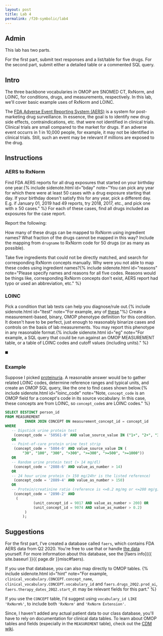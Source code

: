 ```yaml
---
layout: post
title: Lab 4
permalink: /f20-symbolic/lab4
---
```



## Admin

This lab has two parts.

For the first part, submit text responses and a list/table for five drugs.
For the second part, submit either a detailed table or a commented SQL query.

## Intro

<span class="newthought">The three backbone</span> vocabularies in OMOP are SNOMED CT, RxNorm, and LOINC, for conditions, drugs, and measurements, respectively.
In this lab, we'll cover basic example uses of RxNorm and LOINC.

The [FDA Adverse Event Reporting System (AERS)](https://www.fda.gov/drugs/surveillance/questions-and-answers-fdas-adverse-event-reporting-system-faers) is a system for post-marketing drug surveillance.
In essence, the goal is to identify new drug side effects, contraindications, etc. that were not identified in clinical trials.
Clinical trials are small compared to the market for drugs.
If an adverse event occurrs in 1 in 10,000 people, for example, it may not be identified in clinical trials.
Still, such an event may be relevant if millions are exposed to the drug.

## Instructions

### AERS to RxNorm

Find FDA AERS reports for all drug exposures that started on your birthday one year.{%
include sidenote.html id="bday" note="You can pick any year for which there were at least 50 cases with a drug exposure starting that day.
If your birthday doesn't satisfy this for any year, pick a different day.
E.g. if January 01, 2019 had 49 reports, try 2018, 2017, etc., and pick one with ≥ 50 cases."
%} For each of these cases, find all drugs included as exposures for the case report.

Report the following:

How many of these drugs can be mapped to RxNorm using ingredient names?
What fraction of the drugs cannot be mapped in this way?
Include the mapping from `drugname` to RxNorm code for 50 drugs (or as many as possible).

Take five ingredients that could not be directly matched, and search for corresponding RxNorm concepts manually.
Why were you not able to map these codes using ingredient names?{%
include sidenote.html id="reasons" note="Please specify names and reasons for all five codes.
Reasons would be things like, corresponding RxNorm concepts don't exist, AERS report had typo or used an abbreviation, etc."
%}

### LOINC

Pick a condition that lab tests can help you diagnose/rule out.{% include sidenote.html id="ltest" note="For example, any of [these](https://labtestsonline.org/conditions-index)."%}
Create a measurement-based, binary, OMOP phenotype definition for this condition.
It doesn't have to be perfect, just enough to reasonably binarize cases and controls on the basis of lab measurements.
You may report this phenotype in any reasonable format.{% include sidenote.html id="eg" note="For example, a SQL query that could be run against an OMOP MEASUREMENT table, or a table of LOINC codes and cutoff values (including units)." %}

◼️

### Example

Suppose I picked [proteinuria](https://labtestsonline.org/conditions/protein-urine-proteinuria).
A reasonable answer would be to gather related LOINC codes, determine reference ranges and typical units, and create an OMOP SQL query, like the one to find cases shown below.{% include sidenote.html id="loinc_code" note="Note, `concept_code` is an OMOP field for a concept's code in its source vocabulary.
In this case, these concepts are from LOINC, so `concept_code`s are LOINC codes." %}

```sql
SELECT DISTINCT person_id
FROM MEASUREMENT
         INNER JOIN CONCEPT ON measurement_concept_id = concept_id
WHERE
   -- Dipstick urine protein test
    (concept_code = '50561-0' AND value_source_value IN ("1+", "2+", "3+"))
   OR
   -- Point-of-care protein urine test strip
    (concept_code = '5804-0' AND value_source_value IN (
        "30", "100", "300", ">300", ">=300", ">=500", ">=1000"))
   OR
   -- Random urine protein test (> 14 mg/dl)
    (concept_code = '2888-6' AND value_as_number > 14)
   OR
   -- 24 hour urine protein (> 150 mg/24hr is the listed reference)
    (concept_code = '2889-4' AND value_as_number > 150)
   OR
   -- Protein/creatinine ratio (reference is <=0.2 mg/mg or <=200 mg/g)
    (concept_code = '2890-2' AND
     (
             (unit_concept_id = 9017 AND value_as_number > 200) OR
             (unit_concept_id = 9074 AND value_as_number > 0.2)
         )
        );
```

## Suggestions

For the first part, I've created a database called `faers`, which contains FDA AERS data from Q2 2020.
You're free to use that or handle [the data](https://fis.fda.gov/extensions/FPD-QDE-FAERS/FPD-QDE-FAERS.html) yourself.
For more information about this database, see the [faers info]({{ site.baseurl }}{{ page.dir }}misc#faers).

If you use that database, you can also map directly to OMOP tables. {% include sidenote.html id="hint" note="For example, `clinical_vocabulary.CONCEPT.concept_name`, `clinical_vocabulary.CONCEPT.vocabulary_id` and `faers.drugs_20Q2.prod_ai`, `faers.therapy_dates_20Q2.start_dt` may be relevant fields for this part." %}

If you use the `CONCEPT` table, I'd suggest using `vocabulary_id LIKE 'RxNorm%'`, to include both `'RxNorm'` and `'RxNorm Extension'`.

Since, I haven't added any actual patient data to our class database, you'll have to rely on documentation for clinical data tables.
To learn about OMOP tables and fields (especially in the `MEASUREMENT` table), check out the [CDM wiki](https://github.com/OHDSI/CommonDataModel/wiki).
